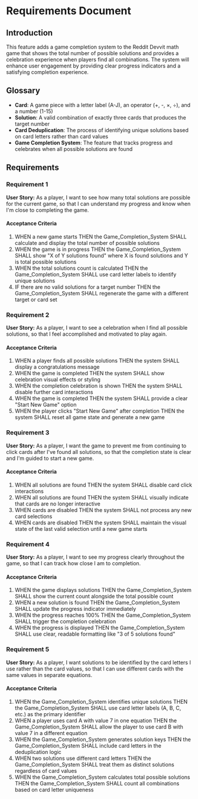 # Requirements Document

## Introduction

This feature adds a game completion system to the Reddit Devvit math game that shows the total number of possible solutions and provides a celebration experience when players find all combinations. The system will enhance user engagement by providing clear progress indicators and a satisfying completion experience.

## Glossary

- **Card**: A game piece with a letter label (A-J), an operator (+, -, ×, ÷), and a number (1-15)
- **Solution**: A valid combination of exactly three cards that produces the target number
- **Card Deduplication**: The process of identifying unique solutions based on card letters rather than card values
- **Game Completion System**: The feature that tracks progress and celebrates when all possible solutions are found

## Requirements

### Requirement 1

**User Story:** As a player, I want to see how many total solutions are possible for the current game, so that I can understand my progress and know when I'm close to completing the game.

#### Acceptance Criteria

1. WHEN a new game starts THEN the Game_Completion_System SHALL calculate and display the total number of possible solutions
2. WHEN the game is in progress THEN the Game_Completion_System SHALL show "X of Y solutions found" where X is found solutions and Y is total possible solutions
3. WHEN the total solutions count is calculated THEN the Game_Completion_System SHALL use card letter labels to identify unique solutions
4. IF there are no valid solutions for a target number THEN the Game_Completion_System SHALL regenerate the game with a different target or card set

### Requirement 2

**User Story:** As a player, I want to see a celebration when I find all possible solutions, so that I feel accomplished and motivated to play again.

#### Acceptance Criteria

1. WHEN a player finds all possible solutions THEN the system SHALL display a congratulations message
2. WHEN the game is completed THEN the system SHALL show celebration visual effects or styling
3. WHEN the completion celebration is shown THEN the system SHALL disable further card interactions
4. WHEN the game is completed THEN the system SHALL provide a clear "Start New Game" option
5. WHEN the player clicks "Start New Game" after completion THEN the system SHALL reset all game state and generate a new game

### Requirement 3

**User Story:** As a player, I want the game to prevent me from continuing to click cards after I've found all solutions, so that the completion state is clear and I'm guided to start a new game.

#### Acceptance Criteria

1. WHEN all solutions are found THEN the system SHALL disable card click interactions
2. WHEN all solutions are found THEN the system SHALL visually indicate that cards are no longer interactive
3. WHEN cards are disabled THEN the system SHALL not process any new card selections
4. WHEN cards are disabled THEN the system SHALL maintain the visual state of the last valid selection until a new game starts

### Requirement 4

**User Story:** As a player, I want to see my progress clearly throughout the game, so that I can track how close I am to completion.

#### Acceptance Criteria

1. WHEN the game displays solutions THEN the Game_Completion_System SHALL show the current count alongside the total possible count
2. WHEN a new solution is found THEN the Game_Completion_System SHALL update the progress indicator immediately
3. WHEN the progress reaches 100% THEN the Game_Completion_System SHALL trigger the completion celebration
4. WHEN the progress is displayed THEN the Game_Completion_System SHALL use clear, readable formatting like "3 of 5 solutions found"

### Requirement 5

**User Story:** As a player, I want solutions to be identified by the card letters I use rather than the card values, so that I can use different cards with the same values in separate equations.

#### Acceptance Criteria

1. WHEN the Game_Completion_System identifies unique solutions THEN the Game_Completion_System SHALL use card letter labels (A, B, C, etc.) as the primary identifier
2. WHEN a player uses card A with value 7 in one equation THEN the Game_Completion_System SHALL allow the player to use card B with value 7 in a different equation
3. WHEN the Game_Completion_System generates solution keys THEN the Game_Completion_System SHALL include card letters in the deduplication logic
4. WHEN two solutions use different card letters THEN the Game_Completion_System SHALL treat them as distinct solutions regardless of card values
5. WHEN the Game_Completion_System calculates total possible solutions THEN the Game_Completion_System SHALL count all combinations based on card letter uniqueness
